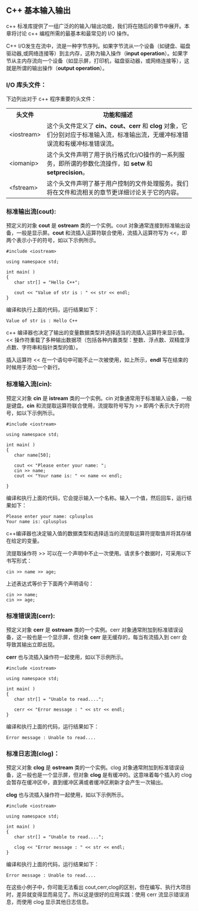 ## C++ 基本输入输出

c++ 标准库提供了一组广泛的的输入/输出功能，我们将在随后的章节中展开。本章将讨论 c++ 编程所需的最基本和最常见的 I/O 操作。   

C++ I/O发生在流中，流是一种字节序列。如果字节流从一个设备（如键盘、磁盘驱动器,或网络连接等）到主内存，这称为输入操作（**input operation**）。如果字节从主内存流向一个设备（如显示屏，打印机，磁盘驱动器，或网络连接等），这就是所谓的输出操作（**output operation**）。

### I/O 库头文件：

下边列出对于 c++ 程序重要的头文件：

<table>
<tr>
<th>头文件</th>
<th>功能和描述</th>
</tr>
<tr>
<td>&lt;iostream&gt;</td>
<td>这个头文件定义了 <strong>cin、cout、cerr</strong> 和 <strong>clog</strong> 对象，它们分别对应于标准输入流，标准输出流，无缓冲标准错误流和有缓冲标准错误流。</td>
</tr>
<tr>
<td>&lt;iomanip&gt;</td>
<td>这个头文件声明了用于执行格式化I/O操作的一系列服务，即所谓的参数化流操作，如 <strong>setw</strong> 和 <strong>setprecision</strong>。</td>
</tr>
<tr>
<td>&lt;fstream&gt;</td>
<td>这个头文件声明了基于用户控制的文件处理服务。我们将在文件和流相关的章节更详细讨论关于它的内容。</td>
</tr>
</table>

### 标准输出流(cout):

预定义的对象 **cout** 是 **ostream** 类的一个实例。cout 对象通常连接到标准输出设备，一般是显示屏。**cout** 和流插入运算符联合使用，流插入运算符写为 <<，即两个表示小于的符号，如以下示例所示。   

    #include <iostream>
     
    using namespace std;
     
    int main( )
    {
       char str[] = "Hello C++";
     
       cout << "Value of str is : " << str << endl;
    }

编译和执行上面的代码，运行结果如下：

	Value of str is : Hello C++

c++ 编译器也决定了输出的变量数据类型并选择适当的流插入运算符来显示值。<< 操作符重载了多种输出数据项（包括各种内置类型：整数、浮点数、双精度浮点数、字符串和指针类型的值）。   

插入运算符 << 在一个语句中可能不止一次被使用，如上所示，**endl** 写在结束的时候用于添加一个新行。

### 标准输入流(cin):

预定义对象 **cin** 是 **istream** 类的一个实例。cin 对象通常用于标准输入设备，一般是键盘。**cin** 和流提取运算符联合使用，流提取符号写为 >> 即两个表示大于的符号，如以下示例所示。  

    #include <iostream>
     
    using namespace std;
     
    int main( )
    {
       char name[50];
     
       cout << "Please enter your name: ";
       cin >> name;
       cout << "Your name is: " << name << endl;
     
    }

编译和执行上面的代码，它会提示输入一个名称。输入一个值，然后回车，运行结果如下：

    Please enter your name: cplusplus
    Your name is: cplusplus

c++编译器也决定输入值的数据类型和选择适当的流提取运算符提取值并将其存储在给定的变量。  

流提取操作符 >> 可以在一个声明中不止一次使用。请求多个数据时，可采用以下书写形式：

	cin >> name >> age;

上述表达式等价于下面两个声明语句：

	cin >> name;
	cin >> age;

### 标准错误流(cerr):

预定义对象 **cerr** 是 **ostream** 类的一个实例。cerr 对象通常附加到标准错误设备，这一般也是一个显示屏，但对象 **cerr** 是无缓存的，每当有流插入到 cerr 会导致其输出立即出现。

**cerr** 也与流插入操作符一起使用，如以下示例所示。

    #include <iostream>
     
    using namespace std;
     
    int main( )
    {
       char str[] = "Unable to read....";
     
       cerr << "Error message : " << str << endl;
    }

编译和执行上面的代码，运行结果如下：

	Error message : Unable to read....

### 标准日志流(clog)：

预定义对象 **clog** 是 **ostream** 类的一个实例。clog 对象通常附加到标准错误设备，这一般也是一个显示屏，但对象 **clog** 是有缓冲的。这意味着每个插入的 clog 会暂存在缓冲区中，直到缓冲区满或者缓冲区刷新才会产生一次输出。

**clog** 也与流插入操作符一起使用，如以下示例所示。

    #include <iostream>
     
    using namespace std;
     
    int main( )
    {
       char str[] = "Unable to read....";
     
       clog << "Error message : " << str << endl;
    }

编译和执行上面的代码，运行结果如下：

	Error message : Unable to read....

在这些小例子中，你可能无法看出 cout,cerr,clog的区别，但在编写、执行大项目时，差异就变得显而易见了。所以这是很好的应用实践：使用 cerr 流显示错误消息，而使用 clog 显示其他日志信息。
